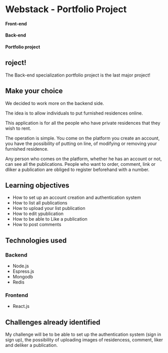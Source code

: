# Webstack - Portfolio Project
#### Front-end
#### Back-end
#### Portfolio project

## roject!
The Back-end specialization portfolio project is the last major project!

## Make your choice
We decided to work more on the backend side.

The idea is to allow individuals to put furnished residences online.

This application is for all the people who have private residences that they wish to rent.

The operation is simple. You come on the platform you create an account, you have the possibility of putting on line, of modifying or removing your furnished residence.

Any person who comes on the platform, whether he has an account or not, can see all the publications.
People who want to order, comment, link or dliker a publication are obliged to register beforehand with a number.

## Learning objectives

* How to set up an account creation and authentication system
* How to list all publications
* How to upload your list publication
* How to edit ypublication
* How to be able to Like a publication
* How to post comments


## Technologies used

### Backend 
* Node.js 
* Espress.js
* Mongodb
* Redis

### Frontend
* React.js

## Challenges already identified

My challenge will be to be able to set up the authentication system (sign in sign up), the possibility of uploading images of residencess, comment, liker and deliker a publication.